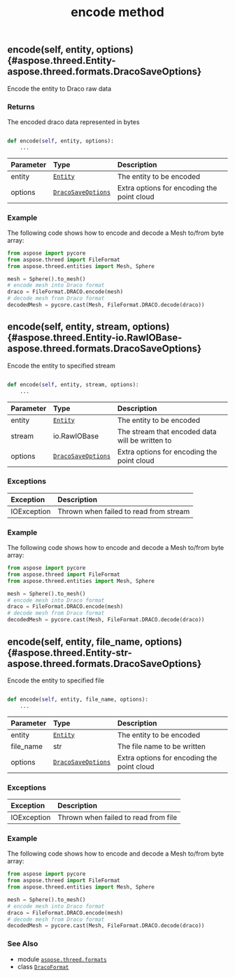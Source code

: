 ﻿---
title: encode method
second_title: Aspose.3D for Python via .NET API References
description: 
type: docs
weight: 60
url: /python-net/aspose.threed.formats/dracoformat/encode/
is_root: false
---

## encode(self, entity, options) {#aspose.threed.Entity-aspose.threed.formats.DracoSaveOptions}

Encode the entity to Draco raw data


### Returns 


The encoded draco data represented in bytes


```python

def encode(self, entity, options):
    ...
```


| Parameter | Type | Description |
| :- | :- | :- |
| entity | [`Entity`](/3d/python-net/aspose.threed/entity) | The entity to be encoded |
| options | [`DracoSaveOptions`](/3d/python-net/aspose.threed.formats/dracosaveoptions) | Extra options for encoding the point cloud |

### Example 


The following code shows how to encode and decode a Mesh to/from byte array:
		
```python
from aspose import pycore
from aspose.threed import FileFormat
from aspose.threed.entities import Mesh, Sphere

mesh = Sphere().to_mesh()
# encode mesh into Draco format
draco = FileFormat.DRACO.encode(mesh)
# decode mesh from Draco format
decodedMesh = pycore.cast(Mesh, FileFormat.DRACO.decode(draco))

```


## encode(self, entity, stream, options) {#aspose.threed.Entity-io.RawIOBase-aspose.threed.formats.DracoSaveOptions}

Encode the entity to specified stream



```python

def encode(self, entity, stream, options):
    ...
```


| Parameter | Type | Description |
| :- | :- | :- |
| entity | [`Entity`](/3d/python-net/aspose.threed/entity) | The entity to be encoded |
| stream | io.RawIOBase | The stream that encoded data will be written to |
| options | [`DracoSaveOptions`](/3d/python-net/aspose.threed.formats/dracosaveoptions) | Extra options for encoding the point cloud |
### Exceptions
| Exception | Description |
| :- | :- |
| IOException | Thrown when failed to read from stream |



### Example 


The following code shows how to encode and decode a Mesh to/from byte array:
		
```python
from aspose import pycore
from aspose.threed import FileFormat
from aspose.threed.entities import Mesh, Sphere

mesh = Sphere().to_mesh()
# encode mesh into Draco format
draco = FileFormat.DRACO.encode(mesh)
# decode mesh from Draco format
decodedMesh = pycore.cast(Mesh, FileFormat.DRACO.decode(draco))

```


## encode(self, entity, file_name, options) {#aspose.threed.Entity-str-aspose.threed.formats.DracoSaveOptions}

Encode the entity to specified file



```python

def encode(self, entity, file_name, options):
    ...
```


| Parameter | Type | Description |
| :- | :- | :- |
| entity | [`Entity`](/3d/python-net/aspose.threed/entity) | The entity to be encoded |
| file_name | str | The file name to be written |
| options | [`DracoSaveOptions`](/3d/python-net/aspose.threed.formats/dracosaveoptions) | Extra options for encoding the point cloud |
### Exceptions
| Exception | Description |
| :- | :- |
| IOException | Thrown when failed to read from file |



### Example 


The following code shows how to encode and decode a Mesh to/from byte array:
		
```python
from aspose import pycore
from aspose.threed import FileFormat
from aspose.threed.entities import Mesh, Sphere

mesh = Sphere().to_mesh()
# encode mesh into Draco format
draco = FileFormat.DRACO.encode(mesh)
# decode mesh from Draco format
decodedMesh = pycore.cast(Mesh, FileFormat.DRACO.decode(draco))

```



### See Also
* module [`aspose.threed.formats`](../../)
* class [`DracoFormat`](/3d/python-net/aspose.threed.formats/dracoformat)
